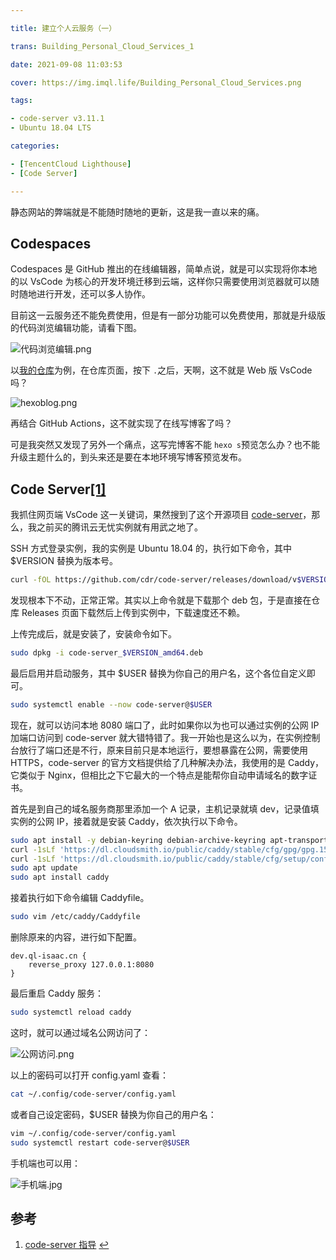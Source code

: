 ```yaml
---

title: 建立个人云服务（一）

trans: Building_Personal_Cloud_Services_1

date: 2021-09-08 11:03:53

cover: https://img.imql.life/Building_Personal_Cloud_Services.png

tags:

- code-server v3.11.1
- Ubuntu 18.04 LTS

categories:

- [TencentCloud Lighthouse]
- [Code Server]

---
```


静态网站的弊端就是不能随时随地的更新，这是我一直以来的痛。

<!-- more -->

## Codespaces

Codespaces 是 GitHub 推出的在线编辑器，简单点说，就是可以实现将你本地的以 VsCode 为核心的开发环境迁移到云端，这样你只需要使用浏览器就可以随时随地进行开发，还可以多人协作。

目前这一云服务还不能免费使用，但是有一部分功能可以免费使用，那就是升级版的代码浏览编辑功能，请看下图。

![代码浏览编辑.png](https://cdn.nlark.com/yuque/0/2022/png/8391941/1643793427622-f0f15163-5990-47ed-8ced-3ff891414a99.png#clientId=uc3e1a577-7995-4&crop=0&crop=0&crop=1&crop=1&from=drop&id=u35870208&margin=%5Bobject%20Object%5D&name=%E4%BB%A3%E7%A0%81%E6%B5%8F%E8%A7%88%E7%BC%96%E8%BE%91.png&originHeight=663&originWidth=750&originalType=binary&ratio=1&rotation=0&showTitle=false&size=302541&status=done&style=none&taskId=uee6f4743-dc3e-40ff-9025-35b607adc16&title=)

以[我的仓库](https://github.com/ql-isaac/hexoblog)为例，在仓库页面，按下 `.`之后，天啊，这不就是 Web 版 VsCode 吗？

![hexoblog.png](https://cdn.nlark.com/yuque/0/2022/png/8391941/1643794130556-4057de48-1050-4ebe-ab1a-09a7ec669257.png#clientId=uc3e1a577-7995-4&crop=0&crop=0&crop=1&crop=1&from=drop&id=u31ceaaaa&name=hexoblog.png&originHeight=1030&originWidth=1920&originalType=binary&ratio=1&rotation=0&showTitle=false&size=104000&status=done&style=shadow&taskId=u4f8960d1-409f-4a29-8927-b19d3fa665d&title=)

再结合 GitHub Actions，这不就实现了在线写博客了吗？

可是我突然又发现了另外一个痛点，这写完博客不能 `hexo s`预览怎么办？也不能升级主题什么的，到头来还是要在本地环境写博客预览发布。

## Code Server[[1]](#参考)

我抓住网页端 VsCode 这一关键词，果然搜到了这个开源项目 [code-server](https://github.com/cdr/code-server)，那么，我之前买的腾讯云无忧实例就有用武之地了。

SSH 方式登录实例，我的实例是 Ubuntu 18.04 的，执行如下命令，其中 $VERSION 替换为版本号。

```bash
curl -fOL https://github.com/cdr/code-server/releases/download/v$VERSION/code-server_$VERSION_amd64.deb
```

发现根本下不动，正常正常。其实以上命令就是下载那个 deb 包，于是直接在仓库 Releases 页面下载然后上传到实例中，下载速度还不赖。

上传完成后，就是安装了，安装命令如下。

```bash
sudo dpkg -i code-server_$VERSION_amd64.deb
```

最后启用并启动服务，其中 $USER 替换为你自己的用户名，这个各位自定义即可。

```bash
sudo systemctl enable --now code-server@$USER
```

现在，就可以访问本地 8080 端口了，此时如果你以为也可以通过实例的公网 IP 加端口访问到 code-server 就大错特错了。我一开始也是这么以为，在实例控制台放行了端口还是不行，原来目前只是本地运行，要想暴露在公网，需要使用 HTTPS，code-server 的官方文档提供给了几种解决办法，我使用的是 Caddy，它类似于 Nginx，但相比之下它最大的一个特点是能帮你自动申请域名的数字证书。

首先是到自己的域名服务商那里添加一个 A 记录，主机记录就填 dev，记录值填实例的公网 IP，接着就是安装 Caddy，依次执行以下命令。

```bash
sudo apt install -y debian-keyring debian-archive-keyring apt-transport-https
curl -1sLf 'https://dl.cloudsmith.io/public/caddy/stable/cfg/gpg/gpg.155B6D79CA56EA34.key' | sudo apt-key add -
curl -1sLf 'https://dl.cloudsmith.io/public/caddy/stable/cfg/setup/config.deb.txt?distro=debian&version=any-version' | sudo tee -a /etc/apt/sources.list.d/caddy-stable.list
sudo apt update
sudo apt install caddy
```

接着执行如下命令编辑 Caddyfile。

```bash
sudo vim /etc/caddy/Caddyfile
```

删除原来的内容，进行如下配置。

```
dev.ql-isaac.cn {
    reverse_proxy 127.0.0.1:8080
}
```

最后重启 Caddy 服务：

```bash
sudo systemctl reload caddy
```

这时，就可以通过域名公网访问了：

![公网访问.png](https://cdn.nlark.com/yuque/0/2022/png/8391941/1643794256224-cf029c7d-2e50-4f87-b8c4-e94ff7f42a55.png#clientId=uc3e1a577-7995-4&crop=0&crop=0&crop=1&crop=1&from=drop&id=u4424a446&name=%E5%85%AC%E7%BD%91%E8%AE%BF%E9%97%AE.png&originHeight=1030&originWidth=1920&originalType=binary&ratio=1&rotation=0&showTitle=false&size=52372&status=done&style=shadow&taskId=u66c08329-04c0-4763-a2b5-a05a30f97b8&title=)

以上的密码可以打开 config.yaml 查看：

```bash
cat ~/.config/code-server/config.yaml
```

或者自己设定密码，$USER 替换为你自己的用户名：

```bash
vim ~/.config/code-server/config.yaml
sudo systemctl restart code-server@$USER
```

手机端也可以用：

![手机端.jpg](https://cdn.nlark.com/yuque/0/2022/jpeg/8391941/1643794305831-63b8b953-f8fa-487b-a944-3cd3ae5cc772.jpeg#clientId=uc3e1a577-7995-4&crop=0&crop=0&crop=1&crop=1&from=drop&id=ufe40c620&name=%E6%89%8B%E6%9C%BA%E7%AB%AF.jpg&originHeight=1334&originWidth=750&originalType=binary&ratio=1&rotation=0&showTitle=true&size=86541&status=done&style=shadow&taskId=ue25e2a3f-fab9-4081-90d2-7499412cb98&title=%E6%89%8B%E6%9C%BA%E7%AB%AF "手机端")

## 参考

1. [code-server 指导](https://github.com/cdr/code-server/blob/main/docs/guide.md#using-lets-encrypt-with-caddy) [↩︎](#fnref1)

